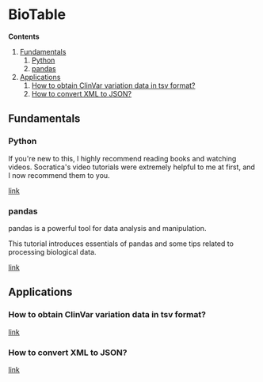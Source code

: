 # BioTable

**Contents**
1. [Fundamentals](#Fundamentals)
    1. [Python](#Python)
    1. [pandas](#pandas)
1. [Applications](#Applications)
    1. [How to obtain ClinVar variation data in tsv format?](#q1)
    1. [How to convert XML to JSON?](#q2)


## Fundamentals

### Python

If you're new to this, I highly recommend reading books and watching videos. Socratica's video tutorials were extremely helpful to me at first, and I now recommend them to you.

[link](https://www.socratica.com/subject/python)

### pandas

pandas is a powerful tool for data analysis and manipulation. 

This tutorial introduces essentials of pandas and some tips related to processing biological data.

[link](src/pandas_tutorial.ipynb)



## Applications

###  How to obtain ClinVar variation data in tsv format?<a name="q1"></a>

[link](src/parse_clinvar_v.py)

### How to convert XML to JSON?<a name="q2"></a>

[link](src/clinvar_xml2json.ipynb)
